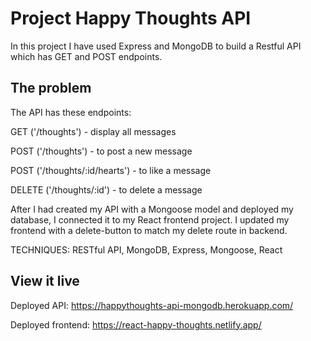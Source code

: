 # Project Happy Thoughts API

In this project I have used Express and MongoDB to build a Restful API which has GET and POST endpoints.

## The problem

The API has these endpoints:

GET ('/thoughts') - display all messages

POST ('/thoughts') - to post a new message

POST ('/thoughts/:id/hearts') - to like a message

DELETE ('/thoughts/:id') - to delete a message

After I had created my API with a Mongoose model and deployed my database, I connected it to my React frontend project. I updated my frontend with a delete-button to match my delete route in backend.

TECHNIQUES: RESTful API, MongoDB, Express, Mongoose, React

## View it live

Deployed API: https://happythoughts-api-mongodb.herokuapp.com/

Deployed frontend: https://react-happy-thoughts.netlify.app/